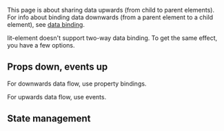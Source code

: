 This page is about sharing data upwards (from child to parent elements). For info about binding data downwards (from a parent element to a child element), see [data binding](/data/bind). 

lit-element doesn't support two-way data binding. To get the same effect, you have a few options.

## Props down, events up

For downwards data flow, use property bindings.

For upwards data flow, use events.

## State management



